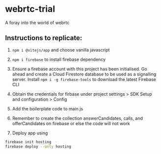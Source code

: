 # webrtc-trial
A foray into the world of webrtc

## Instructions to replicate:
1. `npm i @vitejs/app` and choose vanilla javascript 

2. `npm i firebase` to install firebase dependency

3. Ensure a firebase account with this project has been initialised. Go ahead and create a Cloud Firestore database to be used as a signalling server. Install `npm i -g firebase-tools` to download the latest Firebase CLI

4. Obtain the credentials for firbase under project settings > SDK Setup and configuration > Config

5. Add the boilerplate code to main.js

6. Remember to create the collection answerCandidates, calls, and offerCandidates on firebase or else the code will not work

7. Deploy app using 
```sh
firebase init hosting
firebase deploy --only hosting
```